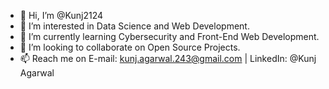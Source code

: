 - 👋 Hi, I’m @Kunj2124
- 👀 I’m interested in Data Science and Web Development.
- 🌱 I’m currently learning Cybersecurity and Front-End Web Development.
- 💞️ I’m looking to collaborate on Open Source Projects.
- 📫 Reach me on
  E-mail: kunj.agarwal.243@gmail.com | LinkedIn: @Kunj Agarwal

<!---
Kunj2124/Kunj2124 is a ✨ special ✨ repository because its `README.md` (this file) appears on your GitHub profile.
You can click the Preview link to take a look at your changes.
--->
